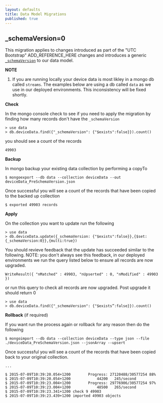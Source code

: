 ```yaml
---
layout: defaults
title: Data Model Migrations
published: true
---
```


## _schemaVersion=0

This migration applies to changes introduced as part of the "UTC Bootstrap" ADD_REFERENCE_HERE changes and introduces a generic [`_schemaVersion`](v1#versioning-and-updates) to our data model.

**NOTE**
1. If you are running locally your device data is most likley in a mongo db called ``streams``. The examples below are using a db called ``data`` as we use in our deployed environments. This inconsistency will be fixed shortly.

**Check**

In the mongo console check to see if you need to apply the migration by finding how many records don't have the `_schemaVersion`

```
> use data
> db.deviceData.find({"_schemaVersion": {"$exists":false}}).count()
```

you should see a count of the records

```
49903
```

**Backup**

In mongo backup your existing data collection by performing a copyTo

```
$ mongoexport --db data --collection deviceData --out deviceData_PreSchemaVersion.json
```

Once successful you will see a count of the records that have been copied to the backed up collection

```
$ exported 49903 records
```

**Apply**

On the collection you want to update run the following

```
> use data
> db.deviceData.update({_schemaVersion: {"$exists":false}},{$set:{_schemaVersion:0}},{multi:true})
```

You should revieve feedback that the update has succeeded similar to the following.
NOTE: you don't always see this feedback, in our deployed environments we run the query listed below to ensure all records are now upgraded.

```
WriteResult({ "nMatched" : 49903, "nUpserted" : 0, "nModified" : 49903 })
```

or run this query to check all records are now upgraded. Post upgrade it should return 0

```
> use data
> db.deviceData.find({"_schemaVersion": {"$exists”:false}}).count()
```

**Rollback** (if required)

If you want run the process again or rollback for any reason then do the following

```
$ mongoimport --db data --collection deviceData --type json --file ./deviceData_PreSchemaVersion.json --jsonArray --upsert
```

Once successful you will see a count of the records that have been copied back to your original collection.

```
...

$ 2015-07-09T10:39:20.054+1200        Progress: 27120488/30577254 88%
$ 2015-07-09T10:39:20.054+1200            44200   245/second
$ 2015-07-09T10:39:23.004+1200        Progress: 29776906/30577254 97%
$ 2015-07-09T10:39:23.004+1200            48500   265/second
$ 2015-07-09T10:39:23.341+1200 check 9 49903
$ 2015-07-09T10:39:23.439+1200 imported 49903 objects
```